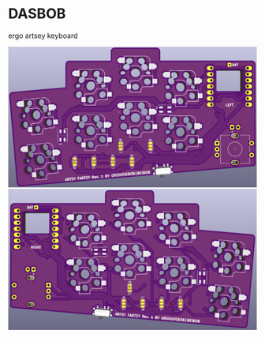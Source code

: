 # DASBOB

ergo artsey keyboard

![alt text](https://github.com/GroooveBob/artsyfartsy/blob/main/pic/artsyfartsytop.png)
![alt text](https://github.com/GroooveBob/artsyfartsy/blob/main/pic/artsyfartsybottom.png)
